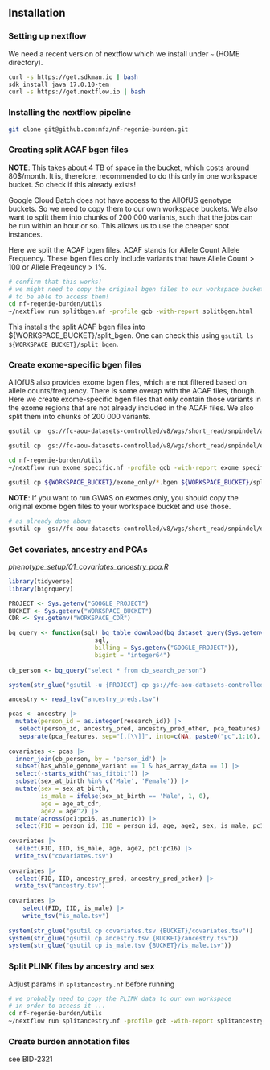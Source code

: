 ## Installation
### Setting up nextflow

We need a recent version of nextflow which we install under `~` (HOME directory).

```sh
curl -s https://get.sdkman.io | bash
sdk install java 17.0.10-tem
curl -s https://get.nextflow.io | bash
```


### Installing the nextflow pipeline

```sh
git clone git@github.com:mfz/nf-regenie-burden.git
```

### Creating split ACAF bgen files

**NOTE**: This takes about 4 TB of space in the bucket, which costs around 80$/month. It is, therefore, recommended to do this only in one workspace bucket. So check if this already exists!

Google Cloud Batch does not have access to the AllOfUS genotype buckets. So we need to copy them to our own workspace buckets. We also want to split them into chunks of 200 000 variants, such that the jobs can be run within an hour or so. This allows us to use the cheaper spot instances.

Here we split the ACAF bgen files. ACAF stands for Allele Count Allele Frequency. These bgen files only include variants that have Allele Count > 100 or Allele Freqeuncy > 1%.

```sh
# confirm that this works!
# we might need to copy the original bgen files to our workspace bucket first
# to be able to access them! 
cd nf-regenie-burden/utils
~/nextflow run splitbgen.nf -profile gcb -with-report splitbgen.html
```

This installs the split ACAF bgen files into ${WORKSPACE_BUCKET}/split_bgen.
One can check this using `gsutil ls ${WORKSPACE_BUCKET}/split_bgen`.

### Create exome-specific bgen files

AllOfUS also provides exome bgen files, which are not filtered based on allele counts/frequency. There is some overap with the ACAF files, though. Here we create exome-specific bgen files that only contain those variants in the exome regions that are not already included in the ACAF files. We also split them into chunks of 200 000 variants.

```sh
gsutil cp  gs://fc-aou-datasets-controlled/v8/wgs/short_read/snpindel/acaf_threshold/bgen/*.bgi  ${WORKSPACE_BUCKET}/acaf_bgi

gsutil cp  gs://fc-aou-datasets-controlled/v8/wgs/short_read/snpindel/exome/bgen/* ${WORKSPACE_BUCKET}/exome_bgen

cd nf-regenie-burden/utils
~/nextflow run exome_specific.nf -profile gcb -with-report exome_specific.html

gsutil cp ${WORKSPACE_BUCKET}/exome_only/*.bgen ${WORKSPACE_BUCKET}/split_bgen

```

**NOTE**: If you want to run GWAS on exomes only, you should copy the original exome bgen files to your workspace bucket and use those.

```sh
# as already done above
gsutil cp  gs://fc-aou-datasets-controlled/v8/wgs/short_read/snpindel/exome/bgen/* ${WORKSPACE_BUCKET}/exome_bgen
```


### Get covariates, ancestry and PCAs

_phenotype_setup/01_covariates_ancestry_pca.R_

```R
library(tidyverse)
library(bigrquery)

PROJECT <- Sys.getenv("GOOGLE_PROJECT")
BUCKET <- Sys.getenv("WORKSPACE_BUCKET")
CDR <- Sys.getenv("WORKSPACE_CDR")

bq_query <- function(sql) bq_table_download(bq_dataset_query(Sys.getenv("WORKSPACE_CDR"), 
                        sql, 
                        billing = Sys.getenv("GOOGLE_PROJECT")),
                        bigint = "integer64")
                        
cb_person <- bq_query("select * from cb_search_person")

system(str_glue("gsutil -u {PROJECT} cp gs://fc-aou-datasets-controlled/v8/wgs/short_read/snpindel/aux/ancestry/ancestry_preds.tsv ."), intern = T)

ancestry <- read_tsv("ancestry_preds.tsv")

pcas <- ancestry |>
  mutate(person_id = as.integer(research_id)) |>
   select(person_id, ancestry_pred, ancestry_pred_other, pca_features) |>
   separate(pca_features, sep="[,[\\]]", into=c(NA, paste0("pc",1:16), NA))
   
covariates <- pcas |> 
  inner_join(cb_person, by = 'person_id') |>
  subset(has_whole_genome_variant == 1 & has_array_data == 1) |>
  select(-starts_with("has_fitbit")) |>
  subset(sex_at_birth %in% c('Male', 'Female')) |>
  mutate(sex = sex_at_birth,
         is_male = ifelse(sex_at_birth == 'Male', 1, 0),
         age = age_at_cdr,
         age2 = age^2) |>
  mutate(across(pc1:pc16, as.numeric)) |>
  select(FID = person_id, IID = person_id, age, age2, sex, is_male, pc1:pc16, everything())
  
covariates |>
  select(FID, IID, is_male, age, age2, pc1:pc16) |>
  write_tsv("covariates.tsv")
  
covariates |>
  select(FID, IID, ancestry_pred, ancestry_pred_other) |>
  write_tsv("ancestry.tsv")
  
covariates |>
	select(FID, IID, is_male) |>
	write_tsv("is_male.tsv")
	
system(str_glue("gsutil cp covariates.tsv {BUCKET}/covariates.tsv"))
system(str_glue("gsutil cp ancestry.tsv {BUCKET}/ancestry.tsv"))
system(str_glue("gsutil cp is_male.tsv {BUCKET}/is_male.tsv"))
```


### Split PLINK files by ancestry and sex

Adjust params in `splitancestry.nf` before running

```sh
# we probably need to copy the PLINK data to our own workspace
# in order to access it ...
cd nf-regenie-burden/utils
~/nextflow run splitancestry.nf -profile gcb -with-report splitancestry.html 
```


### Create burden annotation files

see BID-2321








